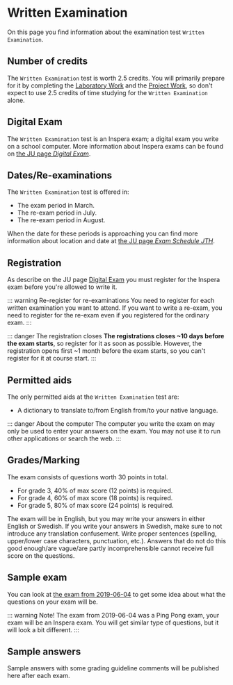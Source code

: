 # Written Examination
On this page you find information about the examination test `Written Examination`.

## Number of credits
The `Written Examination` test is worth 2.5 credits. You will primarily prepare for it by completing the [Laboratory Work](laboratory-work/) and the [Project Work](project-work/), so don't expect to use 2.5 credits of time studying for the `Written Examination` alone.

## Digital Exam
The `Written Examination` test is an Inspera exam; a digital exam you write on a school computer. More information about Inspera exams can be found on [the JU page *Digital Exam*](https://ju.se/student/en/digital-exam.html).

## Dates/Re-examinations
The `Written Examination` test is offered in:

* The exam period in March.
* The re-exam period in July.
* The re-exam period in August.

When the date for these periods is approaching you can find more information about location and date at [the JU page *Exam Schedule JTH*](https://ju.se/student/en/studies/examination/exam-schedule-jth.html).

## Registration
As describe on the JU page [Digital Exam](https://ju.se/student/en/digital-exam.html) you must register for the Inspera exam before you're allowed to write it.

::: warning Re-register for re-examinations
You need to register for each written examination you want to attend. If you want to write a re-exam, you need to register for the re-exam even if you registered for the ordinary exam.
:::

::: danger The registration closes
**The registrations closes ~10 days before the exam starts**, so register for it as soon as possible. However, the registration opens first ~1 month before the exam starts, so you can't register for it at course start.
:::

## Permitted aids
The only permitted aids at the `Written Examination` test are:

* A dictionary to translate to/from English from/to your native language.

::: danger About the computer
The computer you write the exam on may only be used to enter your answers on the exam. You may not use it to run other applications or search the web.
:::

## Grades/Marking
The exam consists of questions worth 30 points in total.

* For grade 3, 40% of max score (12 points) is required.
* For grade 4, 60% of max score (18 points) is required.
* For grade 5, 80% of max score (24 points) is required.

The exam will be in English, but you may write your answers in either English or Swedish. If you write your answers in Swedish, make sure to not introduce any translation confusement. Write proper sentences (spelling, upper/lower case characters, punctuation, etc.). Answers that do not do this good enough/are vague/are partly incomprehensible cannot receive full score on the questions.

## Sample exam
You can look at [the exam from 2019-06-04](static-files/exam-2019-06-04.pdf) to get some idea about what the questions on your exam will be.

::: warning Note!
The exam from 2019-06-04 was a Ping Pong exam, your exam will be an Inspera exam. You will get similar type of questions, but it will look a bit different.
:::

## Sample answers
Sample answers with some grading guideline comments will be published here after each exam.